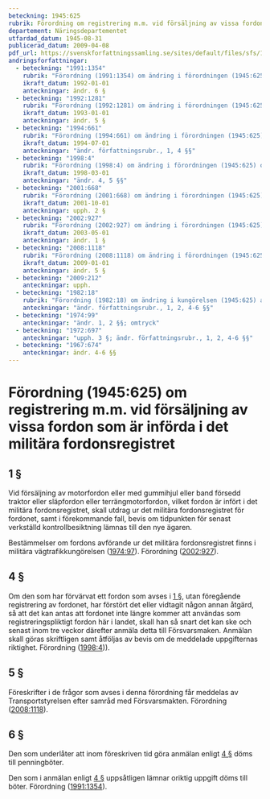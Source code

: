 ```yaml
---
beteckning: 1945:625
rubrik: Förordning om registrering m.m. vid försäljning av vissa fordon som är införda i det militära fordonsregistret
departement: Näringsdepartementet
utfardad_datum: 1945-08-31
publicerad_datum: 2009-04-08
pdf_url: https://svenskforfattningssamling.se/sites/default/files/sfs/1945-08/SFS1945-625.pdf
andringsforfattningar:
  - beteckning: "1991:1354"
    rubrik: "Förordning (1991:1354) om ändring i förordningen (1945:625) om registrering m.m. av vissa fordon, som förvärvas av försvarsmakten"
    ikraft_datum: 1992-01-01
    anteckningar: ändr. 6 §
  - beteckning: "1992:1281"
    rubrik: "Förordning (1992:1281) om ändring i förordningen (1945:625) om registrering m.m. av vissa fordon, som förvärvas av försvarsmakten"
    ikraft_datum: 1993-01-01
    anteckningar: ändr. 5 §
  - beteckning: "1994:661"
    rubrik: "Förordning (1994:661) om ändring i förordningen (1945:625) om registrering m.m. av vissa fordon som förvärvas från försvarsmakten"
    ikraft_datum: 1994-07-01
    anteckningar: "ändr. författningsrubr., 1, 4 §§"
  - beteckning: "1998:4"
    rubrik: "Förordning (1998:4) om ändring i förordningen (1945:625) om registrering m.m. vid försäljning av vissa fordon som är införda i det militära fordonsregistret"
    ikraft_datum: 1998-03-01
    anteckningar: "ändr. 4, 5 §§"
  - beteckning: "2001:668"
    rubrik: "Förordning (2001:668) om ändring i förordningen (1945:625) om registrering m.m. vid försäljning av vissa fordon som är införda i det militära fordonsregistret"
    ikraft_datum: 2001-10-01
    anteckningar: upph. 2 §
  - beteckning: "2002:927"
    rubrik: "Förordning (2002:927) om ändring i förordningen (1945:625) om registrering m.m. vid försäljning av vissa fordon som är införda i det militära fordonsregistret"
    ikraft_datum: 2003-05-01
    anteckningar: ändr. 1 §
  - beteckning: "2008:1118"
    rubrik: "Förordning (2008:1118) om ändring i förordningen (1945:625) om registrering m.m. vid försäljning av vissa fordon som är införda i det militära fordonsregistret"
    ikraft_datum: 2009-01-01
    anteckningar: ändr. 5 §
  - beteckning: "2009:212"
    anteckningar: upph.
  - beteckning: "1982:18"
    rubrik: "Förordning (1982:18) om ändring i kungörelsen (1945:625) angående registrering m.m. av vissa fordon, som förvärvas från krigsmakten"
    anteckningar: "ändr. författningsrubr., 1, 2, 4-6 §§"
  - beteckning: "1974:99"
    anteckningar: "ändr. 1, 2 §§; omtryck"
  - beteckning: "1972:697"
    anteckningar: "upph. 3 §; ändr. författningsrubr., 1, 2, 4-6 §§"
  - beteckning: "1967:674"
    anteckningar: ändr. 4-6 §§
---
```


# Förordning (1945:625) om registrering m.m. vid försäljning av vissa fordon som är införda i det militära fordonsregistret

## 1 §

Vid försäljning av motorfordon eller med gummihjul eller band försedd traktor eller släpfordon eller terrängmotorfordon, vilket fordon är infört i det militära fordonsregistret, skall utdrag ur det militära fordonsregistret för fordonet, samt i förekommande fall, bevis om tidpunkten för senast verkställd kontrollbesiktning lämnas till den nye ägaren.

Bestämmelser om fordons avförande ur det militära fordonsregistret finns i militära vägtrafikkungörelsen ([1974:97](https://selex.se/eli/sfs/1974/97)). Förordning ([2002:927](https://selex.se/eli/sfs/2002/927)).

## 4 §

Om den som har förvärvat ett fordon som avses i [1 §](#1), utan föregående registrering av fordonet, har förstört det eller vidtagit någon annan åtgärd, så att det kan antas att fordonet inte längre kommer att användas som registreringspliktigt fordon här i landet, skall han så snart det kan ske och senast inom tre veckor därefter anmäla detta till Försvarsmaken. Anmälan skall göras skriftligen samt åtföljas av bevis om de meddelade uppgifternas riktighet. Förordning ([1998:4](https://selex.se/eli/sfs/1998/4))).

## 5 §

Föreskrifter i de frågor som avses i denna förordning får meddelas av Transportstyrelsen efter samråd med Försvarsmakten. Förordning ([2008:1118](https://selex.se/eli/sfs/2008/1118)).

## 6 §

Den som underlåter att inom föreskriven tid göra anmälan enligt [4 §](#4) döms till penningböter.

Den som i anmälan enligt [4 §](#4) uppsåtligen lämnar oriktig uppgift döms till böter. Förordning ([1991:1354](https://selex.se/eli/sfs/1991/1354)).
